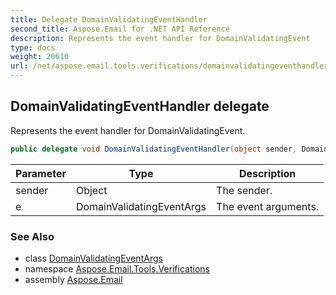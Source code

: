 ```yaml
---
title: Delegate DomainValidatingEventHandler
second_title: Aspose.Email for .NET API Reference
description: Represents the event handler for DomainValidatingEvent
type: docs
weight: 20610
url: /net/aspose.email.tools.verifications/domainvalidatingeventhandler/
---
```

## DomainValidatingEventHandler delegate

Represents the event handler for DomainValidatingEvent.

```csharp
public delegate void DomainValidatingEventHandler(object sender, DomainValidatingEventArgs e);
```

| Parameter | Type | Description |
| --- | --- | --- |
| sender | Object | The sender. |
| e | DomainValidatingEventArgs | The event arguments. |

### See Also

* class [DomainValidatingEventArgs](../domainvalidatingeventargs/)
* namespace [Aspose.Email.Tools.Verifications](../../aspose.email.tools.verifications/)
* assembly [Aspose.Email](../../)


